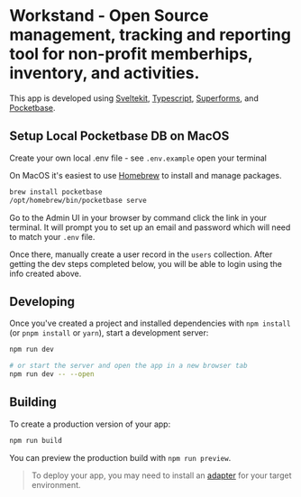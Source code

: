 # Workstand - Open Source management, tracking and reporting tool for non-profit memberhips, inventory, and activities.

This app is developed using [Sveltekit](https://kit.svelte.dev/), [Typescript](https://www.typescriptlang.org/), [Superforms](https://superforms.rocks/), and [Pocketbase](https://pocketbase.io/).

## Setup Local Pocketbase DB on MacOS

Create your own local .env file - see `.env.example`
open your terminal

On MacOS it's easiest to use [Homebrew](https://brew.sh/) to install and manage packages.

```bash
brew install pocketbase
/opt/homebrew/bin/pocketbase serve
```

Go to the Admin UI in your browser by command click the link in your terminal. It will prompt you to set up an email and password which will need to match your `.env` file.

Once there, manually create a user record in the `users` collection. After getting the dev steps completed below, you will be able to login using the info created above.

## Developing

Once you've created a project and installed dependencies with `npm install` (or `pnpm install` or `yarn`), start a development server:

```bash
npm run dev

# or start the server and open the app in a new browser tab
npm run dev -- --open
```

## Building

To create a production version of your app:

```bash
npm run build
```

You can preview the production build with `npm run preview`.

> To deploy your app, you may need to install an [adapter](https://kit.svelte.dev/docs/adapters) for your target environment.
